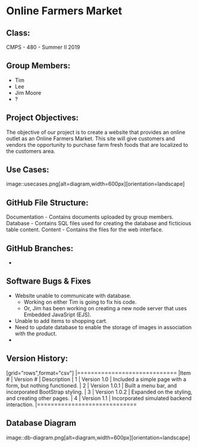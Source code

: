 # Online Farmers Market

## Class:
CMPS - 480 - Summer II 2019

## Group Members:
* Tim
* Lee
* Jim Moore
* ?

## Project Objectives:
The objective of our project is to create a website that provides an 
online outlet as an Online Farmers Market. This site will give customers and
vendors the opportunity to purchase farm fresh foods that are localized to the 
customers area.

## Use Cases:
image::usecases.png[alt=diagram,width=600px][orientation=landscape]

## GitHub File Structure:
Documentation - Contains documents uploaded by group members.
Database - Contains SQL files used for creating the database and ficticious table content.
Content - Contains the files for the web interface.

## GitHub Branches:
-

## Software Bugs & Fixes
* Website unable to communicate with database.
  - Working on either Tim is going to fix his code.
  - Or, Jim has been working on creating a new node server that uses Embedded JavaSript (EJS).
* Unable to add items to shopping cart.
* Need to update database to enable the storage of images in association with the product.
* 

## Version History:
[grid="rows",format="csv"]
|=============================
|Item # | Version # | Description
| 1 | Version 1.0 | Included a simple page with a form, but nothing functioned.
| 2 | Version 1.0.1 | Built a menu bar, and incorporated BootStrap styling.
| 3 | Version 1.0.2 | Expanded on the styling, and creating other pages.
| 4 | Version 1.1 | Incorporated simulated backend interaction.
|=============================

## Database Diagram
image::db-diagram.png[alt=diagram,width=600px][orientation=landscape]
